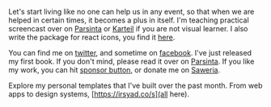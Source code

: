 <!-- ![Statistic](https://github-readme-stats.vercel.app/api?username=irsyadadl&show_icons=true&theme=default&border_radius=24&count_private=true) -->
Let's start living like no one can help us in any event, so that when we are helped in certain times, it becomes a plus in itself. I'm teaching practical screencast over on [Parsinta](https://parsinta.com) or [Karteil](https://karteil.com) if you are not visual learner. I also write the package for react icons, you find it [here](https://irsyad.co/paranoid).

You can find me on [twitter](https://twitter.com/irsyadadl), and sometime on [facebook](https://facebook.com/irsyadadl). I've just released my first book.  If you don't mind, please read it over on [Parsinta](https://parsinta.com/ebooks). If you like my work, you can hit [sponsor button](https://github.com/sponsors/irsyadadl), or donate me on [Saweria](https://saweria.co/irsyadadl).

Explore my personal templates that I've built over the past month. From web apps to design systems, [https://irsyad.co/s](all here).
